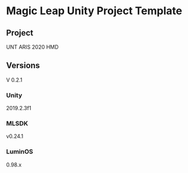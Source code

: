 # Magic Leap Unity Project Template

## Project

UNT ARIS 2020 HMD 

## Versions

V 0.2.1

### Unity

2019.2.3f1

### MLSDK

v0.24.1

### LuminOS

0.98.x


